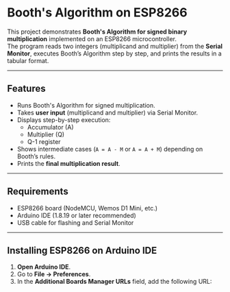 # Booth's Algorithm on ESP8266

This project demonstrates **Booth's Algorithm for signed binary multiplication** implemented on an ESP8266 microcontroller.  
The program reads two integers (multiplicand and multiplier) from the **Serial Monitor**, executes Booth’s Algorithm step by step, and prints the results in a tabular format.

---

## Features
- Runs Booth's Algorithm for signed multiplication.
- Takes **user input** (multiplicand and multiplier) via Serial Monitor.
- Displays step-by-step execution:
  - Accumulator (A)
  - Multiplier (Q)
  - Q-1 register
- Shows intermediate cases (`A = A - M` or `A = A + M`) depending on Booth’s rules.
- Prints the **final multiplication result**.

---

## Requirements
- ESP8266 board (NodeMCU, Wemos D1 Mini, etc.)
- Arduino IDE (1.8.19 or later recommended)
- USB cable for flashing and Serial Monitor

---

## Installing ESP8266 on Arduino IDE

1. **Open Arduino IDE**.  
2. Go to **File → Preferences**.  
3. In the **Additional Boards Manager URLs** field, add the following URL:  
